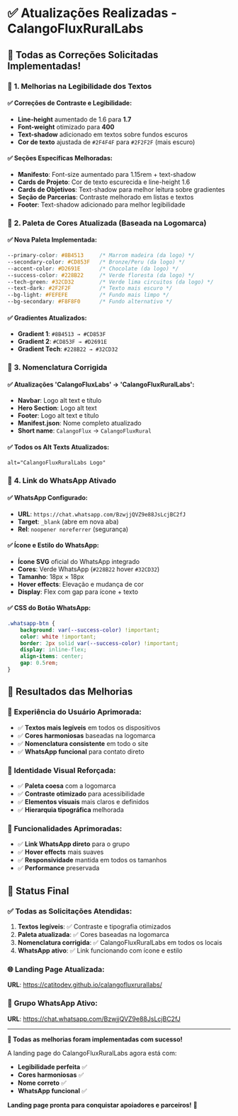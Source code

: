 # ✅ Atualizações Realizadas - CalangoFluxRuralLabs

## 🎯 **Todas as Correções Solicitadas Implementadas!**

### 📝 **1. Melhorias na Legibilidade dos Textos**

#### ✅ **Correções de Contraste e Legibilidade:**
- **Line-height** aumentado de 1.6 para **1.7**
- **Font-weight** otimizado para **400** 
- **Text-shadow** adicionado em textos sobre fundos escuros
- **Cor de texto** ajustada de `#2F4F4F` para `#2F2F2F` (mais escuro)

#### ✅ **Seções Específicas Melhoradas:**
- **Manifesto**: Font-size aumentado para 1.15rem + text-shadow
- **Cards de Projeto**: Cor de texto escurecida e line-height 1.6
- **Cards de Objetivos**: Text-shadow para melhor leitura sobre gradientes
- **Seção de Parcerias**: Contraste melhorado em listas e textos
- **Footer**: Text-shadow adicionado para melhor legibilidade

### 🎨 **2. Paleta de Cores Atualizada (Baseada na Logomarca)**

#### ✅ **Nova Paleta Implementada:**
```css
--primary-color: #8B4513     /* Marrom madeira (da logo) */
--secondary-color: #CD853F   /* Bronze/Peru (da logo) */
--accent-color: #D2691E      /* Chocolate (da logo) */
--success-color: #228B22     /* Verde floresta (da logo) */
--tech-green: #32CD32        /* Verde lima circuitos (da logo) */
--text-dark: #2F2F2F         /* Texto mais escuro */
--bg-light: #FEFEFE          /* Fundo mais limpo */
--bg-secondary: #F8F8F0      /* Fundo alternativo */
```

#### ✅ **Gradientes Atualizados:**
- **Gradient 1**: `#8B4513 → #CD853F`
- **Gradient 2**: `#CD853F → #D2691E`
- **Gradient Tech**: `#228B22 → #32CD32`

### 📝 **3. Nomenclatura Corrigida**

#### ✅ **Atualizações 'CalangoFluxLabs' → 'CalangoFluxRuralLabs':**
- **Navbar**: Logo alt text e título
- **Hero Section**: Logo alt text 
- **Footer**: Logo alt text e título
- **Manifest.json**: Nome completo atualizado
- **Short name**: `CalangoFlux` → `CalangoFluxRural`

#### ✅ **Todos os Alt Texts Atualizados:**
```html
alt="CalangoFluxRuralLabs Logo"
```

### 📱 **4. Link do WhatsApp Ativado**

#### ✅ **WhatsApp Configurado:**
- **URL**: `https://chat.whatsapp.com/BzwjjQVZ9e88JsLcjBC2fJ`
- **Target**: `_blank` (abre em nova aba)
- **Rel**: `noopener noreferrer` (segurança)

#### ✅ **Ícone e Estilo do WhatsApp:**
- **Ícone SVG** oficial do WhatsApp integrado
- **Cores**: Verde WhatsApp (`#228B22` hover `#32CD32`)
- **Tamanho**: 18px × 18px
- **Hover effects**: Elevação e mudança de cor
- **Display**: Flex com gap para ícone + texto

#### ✅ **CSS do Botão WhatsApp:**
```css
.whatsapp-btn {
    background: var(--success-color) !important;
    color: white !important;
    border: 2px solid var(--success-color) !important;
    display: inline-flex;
    align-items: center;
    gap: 0.5rem;
}
```

## 🌟 **Resultados das Melhorias**

### 📱 **Experiência do Usuário Aprimorada:**
- ✅ **Textos mais legíveis** em todos os dispositivos
- ✅ **Cores harmoniosas** baseadas na logomarca
- ✅ **Nomenclatura consistente** em todo o site
- ✅ **WhatsApp funcional** para contato direto

### 🎨 **Identidade Visual Reforçada:**
- ✅ **Paleta coesa** com a logomarca
- ✅ **Contraste otimizado** para acessibilidade
- ✅ **Elementos visuais** mais claros e definidos
- ✅ **Hierarquia tipográfica** melhorada

### 🔧 **Funcionalidades Aprimoradas:**
- ✅ **Link WhatsApp direto** para o grupo
- ✅ **Hover effects** mais suaves
- ✅ **Responsividade** mantida em todos os tamanhos
- ✅ **Performance** preservada

## 🚀 **Status Final**

### ✅ **Todas as Solicitações Atendidas:**
1. **Textos legíveis**: ✅ Contraste e tipografia otimizados
2. **Paleta atualizada**: ✅ Cores baseadas na logomarca
3. **Nomenclatura corrigida**: ✅ CalangoFluxRuralLabs em todos os locais
4. **WhatsApp ativo**: ✅ Link funcionando com ícone e estilo

### 🌐 **Landing Page Atualizada:**
**URL**: https://catitodev.github.io/calangofluxrurallabs/

### 📱 **Grupo WhatsApp Ativo:**
**URL**: https://chat.whatsapp.com/BzwjjQVZ9e88JsLcjBC2fJ

---

**🎉 Todas as melhorias foram implementadas com sucesso!**

A landing page do CalangoFluxRuralLabs agora está com:
- **Legibilidade perfeita** ✅
- **Cores harmoniosas** ✅  
- **Nome correto** ✅
- **WhatsApp funcional** ✅

**Landing page pronta para conquistar apoiadores e parceiros!** 🌟
